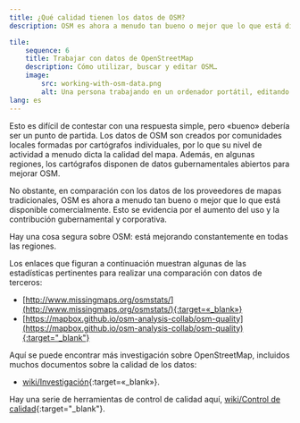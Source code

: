 ```yaml
---
title: ¿Qué calidad tienen los datos de OSM?
description: OSM es ahora a menudo tan bueno o mejor que lo que está disponible comercialmente

tile:
    sequence: 6
    title: Trabajar con datos de OpenStreetMap
    description: Cómo utilizar, buscar y editar OSM…
    image:
        src: working-with-osm-data.png
        alt: Una persona trabajando en un ordenador portátil, editando datos de OpenStreetMap
lang: es
---
```


Esto es difícil de contestar con una respuesta simple, pero «bueno» debería ser un punto de partida. Los datos de OSM son creados por comunidades locales formadas por cartógrafos individuales, por lo que su nivel de actividad a menudo dicta la calidad del mapa. Además, en algunas regiones, los cartógrafos disponen de datos gubernamentales abiertos para mejorar OSM.

No obstante, en comparación con los datos de los proveedores de mapas tradicionales, OSM es ahora a menudo tan bueno o mejor que lo que está disponible comercialmente. Esto se evidencia por el aumento del uso y la contribución gubernamental y corporativa.

Hay una cosa segura sobre OSM: está mejorando constantemente en todas las regiones.

Los enlaces que figuran a continuación muestran algunas de las estadísticas pertinentes para realizar una comparación con datos de terceros:

- [http://www.missingmaps.org/osmstats/](http://www.missingmaps.org/osmstats/){:target=«_blank»}
- [https://mapbox.github.io/osm-analysis-collab/osm-quality](https://mapbox.github.io/osm-analysis-collab/osm-quality){:target="_blank"}

Aquí se puede encontrar más investigación sobre OpenStreetMap, incluidos muchos documentos sobre la calidad de los datos:

- [wiki/Investigación](https://wiki.openstreetmap.org/wiki/ES:Investigaci%C3%B3n){:target=«_blank»}.

Hay una serie de herramientas de control de calidad aquí, [wiki/Control de calidad](https://wiki.openstreetmap.org/wiki/ES:Control_de_calidad){:target="_blank"}.
